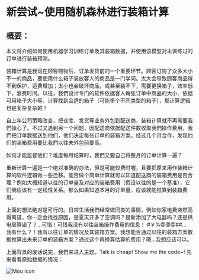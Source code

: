 # 新尝试~使用随机森林进行装箱计算

## 概要：

本文将介绍如何使用机器学习训练订单及其装箱数据，并使用该模型对未训练过的订单进行装箱预测。

装箱计算是我司在顾客购物后，订单发货前的一个重要环节。顾客订购了众多大小不一的商品，要使用什么箱子装放客人的商品是一门学问。太大会导致顾客商品得不到保护，运费增加；太小也会破坏商品，或甚至装不下，需要更换箱子，效率低下，浪费时间。以往，我們设计专门的软件依据客人每张订单中商品的大小、依据可用箱子大小等，计算找到合适的箱子（可能多个不同类型的箱子），那计算逻辑也是复杂复杂的！

自上年公司策略改变，把仓库、发货等业务外包到配送商，装箱计算就不再需要我們操心了。不过又遇到另一个问题，因配送商依据配送件数收取我們操作费用，我們把订单数据送到他们，他们决定每张订单的装箱方案。经过几个月合作，发现他们的装箱费用要比我們以往未外包前要高。

如何才能监督他们？难度每月结算时，我們又要自己将整月的订单计算一遍？

重新计算一遍是一个绝对准确的办法，但是可能较费时喔，且要把原来用作装箱计算的软件逻辑做一些迁移。能否做个简单计算就可以知道配送商的装箱费用是否合理？例如大概知道以往的订单量及对应的装箱费用（假设以往的是一个基准），它们俩应该有一定线性关系。那么如果知道本月的订单量，应该就能推算到装箱费用。

上面的想法绝对是可行的。日常生活我們经常做同类的事情，例如你家电费突然高得离谱，你一定会找找原因，是夏天开多了空调吗？是新添加了大电器吗？还是供电局算错了？…可惜！可惜我没有以往装箱操作费用的信息！·#￥%@@@##...
我有什么？！我有以往订单的情况及其装箱方案。我想能否通过以往的装箱方案数据推算出未来订单的装箱方案？通过这个再换算估算的费用？嗯…我想应该可以。 

上面背景的废话说完，我們来进入主题。Talk is cheap! Show me the code~! 
先来看看原始数据的情况：

![Mou icon](https://raw.githubusercontent.com/jayliangdl/jayliangdl.github.io/master/source_data.PNG)

